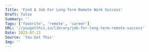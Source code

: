 ```yaml
---
Title: 'Find A Job For Long-Term Remote Work Success'
Draft: false
Summary: ''
Tags: ['favorite', 'remote', 'career']
URL: '//yougotthis.io/library/job-for-long-term-remote-success'
Date: 2023-07-21
Source: 'You Got This'
Img: ''
---
```

